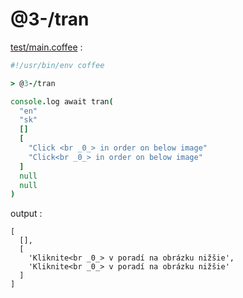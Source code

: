 [‼️]: ✏️README.mdt

# @3-/tran

[test/main.coffee](./test/main.coffee) :

```coffee
#!/usr/bin/env coffee

> @3-/tran

console.log await tran(
  "en"
  "sk"
  []
  [
    "Click <br _0_> in order on below image"
    "Click<br _0_> in order on below image"
  ]
  null
  null
)
```

output :

```
[
  [],
  [
    'Kliknite<br _0_> v poradí na obrázku nižšie',
    'Kliknite<br _0_> v poradí na obrázku nižšie'
  ]
]
```
